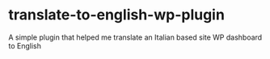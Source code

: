 # translate-to-english-wp-plugin
A simple plugin that helped me translate an Italian based site WP dashboard to English
